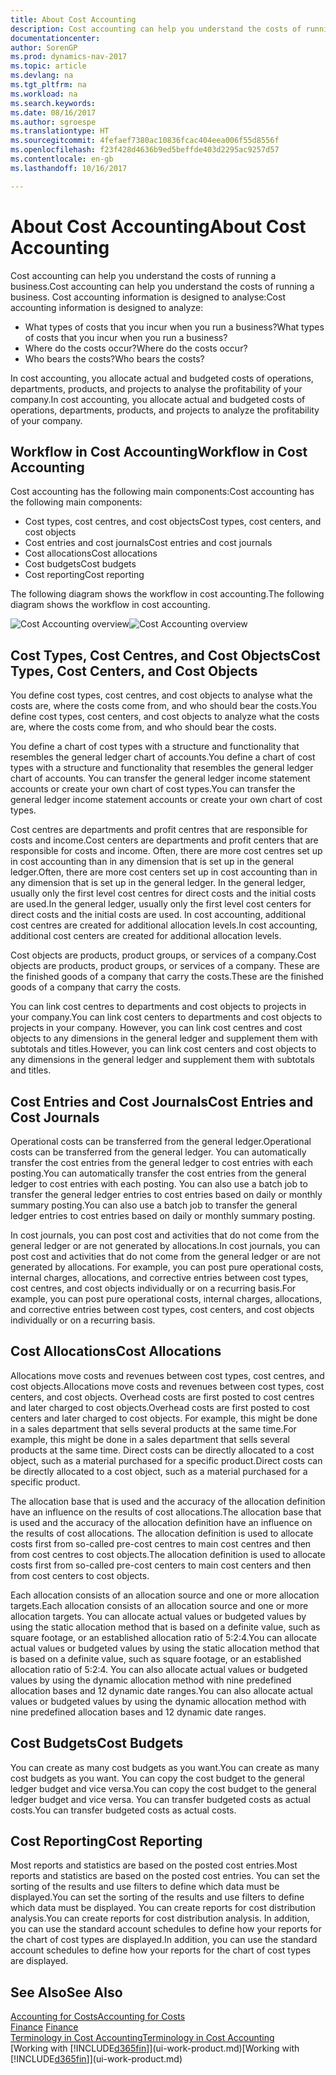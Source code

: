 ```yaml
---
title: About Cost Accounting
description: Cost accounting can help you understand the costs of running a business.
documentationcenter: 
author: SorenGP
ms.prod: dynamics-nav-2017
ms.topic: article
ms.devlang: na
ms.tgt_pltfrm: na
ms.workload: na
ms.search.keywords: 
ms.date: 08/16/2017
ms.author: sgroespe
ms.translationtype: HT
ms.sourcegitcommit: 4fefaef7380ac10836fcac404eea006f55d8556f
ms.openlocfilehash: f23f428d4636b9ed5beffde403d2295ac9257d57
ms.contentlocale: en-gb
ms.lasthandoff: 10/16/2017

---
```

# <a name="about-cost-accounting"></a><span data-ttu-id="41a8b-103">About Cost Accounting</span><span class="sxs-lookup"><span data-stu-id="41a8b-103">About Cost Accounting</span></span>
<span data-ttu-id="41a8b-104">Cost accounting can help you understand the costs of running a business.</span><span class="sxs-lookup"><span data-stu-id="41a8b-104">Cost accounting can help you understand the costs of running a business.</span></span> <span data-ttu-id="41a8b-105">Cost accounting information is designed to analyse:</span><span class="sxs-lookup"><span data-stu-id="41a8b-105">Cost accounting information is designed to analyze:</span></span>  

-   <span data-ttu-id="41a8b-106">What types of costs that you incur when you run a business?</span><span class="sxs-lookup"><span data-stu-id="41a8b-106">What types of costs that you incur when you run a business?</span></span>  
-   <span data-ttu-id="41a8b-107">Where do the costs occur?</span><span class="sxs-lookup"><span data-stu-id="41a8b-107">Where do the costs occur?</span></span>  
-   <span data-ttu-id="41a8b-108">Who bears the costs?</span><span class="sxs-lookup"><span data-stu-id="41a8b-108">Who bears the costs?</span></span>  

<span data-ttu-id="41a8b-109">In cost accounting, you allocate actual and budgeted costs of operations, departments, products, and projects to analyse the profitability of your company.</span><span class="sxs-lookup"><span data-stu-id="41a8b-109">In cost accounting, you allocate actual and budgeted costs of operations, departments, products, and projects to analyze the profitability of your company.</span></span>  

## <a name="workflow-in-cost-accounting"></a><span data-ttu-id="41a8b-110">Workflow in Cost Accounting</span><span class="sxs-lookup"><span data-stu-id="41a8b-110">Workflow in Cost Accounting</span></span>  
<span data-ttu-id="41a8b-111">Cost accounting has the following main components:</span><span class="sxs-lookup"><span data-stu-id="41a8b-111">Cost accounting has the following main components:</span></span>  

-   <span data-ttu-id="41a8b-112">Cost types, cost centres, and cost objects</span><span class="sxs-lookup"><span data-stu-id="41a8b-112">Cost types, cost centers, and cost objects</span></span>  
-   <span data-ttu-id="41a8b-113">Cost entries and cost journals</span><span class="sxs-lookup"><span data-stu-id="41a8b-113">Cost entries and cost journals</span></span>  
-   <span data-ttu-id="41a8b-114">Cost allocations</span><span class="sxs-lookup"><span data-stu-id="41a8b-114">Cost allocations</span></span>  
-   <span data-ttu-id="41a8b-115">Cost budgets</span><span class="sxs-lookup"><span data-stu-id="41a8b-115">Cost budgets</span></span>
-   <span data-ttu-id="41a8b-116">Cost reporting</span><span class="sxs-lookup"><span data-stu-id="41a8b-116">Cost reporting</span></span>  

<span data-ttu-id="41a8b-117">The following diagram shows the workflow in cost accounting.</span><span class="sxs-lookup"><span data-stu-id="41a8b-117">The following diagram shows the workflow in cost accounting.</span></span>  

<span data-ttu-id="41a8b-118">![Cost Accounting overview](media/costaccountingoverview.png "CostAccountingOverview")</span><span class="sxs-lookup"><span data-stu-id="41a8b-118">![Cost Accounting overview](media/costaccountingoverview.png "CostAccountingOverview")</span></span>  

## <a name="cost-types-cost-centers-and-cost-objects"></a><span data-ttu-id="41a8b-119">Cost Types, Cost Centres, and Cost Objects</span><span class="sxs-lookup"><span data-stu-id="41a8b-119">Cost Types, Cost Centers, and Cost Objects</span></span>  
<span data-ttu-id="41a8b-120">You define cost types, cost centres, and cost objects to analyse what the costs are, where the costs come from, and who should bear the costs.</span><span class="sxs-lookup"><span data-stu-id="41a8b-120">You define cost types, cost centers, and cost objects to analyze what the costs are, where the costs come from, and who should bear the costs.</span></span>  

<span data-ttu-id="41a8b-121">You define a chart of cost types with a structure and functionality that resembles the general ledger chart of accounts.</span><span class="sxs-lookup"><span data-stu-id="41a8b-121">You define a chart of cost types with a structure and functionality that resembles the general ledger chart of accounts.</span></span> <span data-ttu-id="41a8b-122">You can transfer the general ledger income statement accounts or create your own chart of cost types.</span><span class="sxs-lookup"><span data-stu-id="41a8b-122">You can transfer the general ledger income statement accounts or create your own chart of cost types.</span></span>  

<span data-ttu-id="41a8b-123">Cost centres are departments and profit centres that are responsible for costs and income.</span><span class="sxs-lookup"><span data-stu-id="41a8b-123">Cost centers are departments and profit centers that are responsible for costs and income.</span></span> <span data-ttu-id="41a8b-124">Often, there are more cost centres set up in cost accounting than in any dimension that is set up in the general ledger.</span><span class="sxs-lookup"><span data-stu-id="41a8b-124">Often, there are more cost centers set up in cost accounting than in any dimension that is set up in the general ledger.</span></span> <span data-ttu-id="41a8b-125">In the general ledger, usually only the first level cost centres for direct costs and the initial costs are used.</span><span class="sxs-lookup"><span data-stu-id="41a8b-125">In the general ledger, usually only the first level cost centers for direct costs and the initial costs are used.</span></span> <span data-ttu-id="41a8b-126">In cost accounting, additional cost centres are created for additional allocation levels.</span><span class="sxs-lookup"><span data-stu-id="41a8b-126">In cost accounting, additional cost centers are created for additional allocation levels.</span></span>  

<span data-ttu-id="41a8b-127">Cost objects are products, product groups, or services of a company.</span><span class="sxs-lookup"><span data-stu-id="41a8b-127">Cost objects are products, product groups, or services of a company.</span></span> <span data-ttu-id="41a8b-128">These are the finished goods of a company that carry the costs.</span><span class="sxs-lookup"><span data-stu-id="41a8b-128">These are the finished goods of a company that carry the costs.</span></span>  

<span data-ttu-id="41a8b-129">You can link cost centres to departments and cost objects to projects in your company.</span><span class="sxs-lookup"><span data-stu-id="41a8b-129">You can link cost centers to departments and cost objects to projects in your company.</span></span> <span data-ttu-id="41a8b-130">However, you can link cost centres and cost objects to any dimensions in the general ledger and supplement them with subtotals and titles.</span><span class="sxs-lookup"><span data-stu-id="41a8b-130">However, you can link cost centers and cost objects to any dimensions in the general ledger and supplement them with subtotals and titles.</span></span>  

## <a name="cost-entries-and-cost-journals"></a><span data-ttu-id="41a8b-131">Cost Entries and Cost Journals</span><span class="sxs-lookup"><span data-stu-id="41a8b-131">Cost Entries and Cost Journals</span></span>  
<span data-ttu-id="41a8b-132">Operational costs can be transferred from the general ledger.</span><span class="sxs-lookup"><span data-stu-id="41a8b-132">Operational costs can be transferred from the general ledger.</span></span> <span data-ttu-id="41a8b-133">You can automatically transfer the cost entries from the general ledger to cost entries with each posting.</span><span class="sxs-lookup"><span data-stu-id="41a8b-133">You can automatically transfer the cost entries from the general ledger to cost entries with each posting.</span></span> <span data-ttu-id="41a8b-134">You can also use a batch job to transfer the general ledger entries to cost entries based on daily or monthly summary posting.</span><span class="sxs-lookup"><span data-stu-id="41a8b-134">You can also use a batch job to transfer the general ledger entries to cost entries based on daily or monthly summary posting.</span></span>  

<span data-ttu-id="41a8b-135">In cost journals, you can post cost and activities that do not come from the general ledger or are not generated by allocations.</span><span class="sxs-lookup"><span data-stu-id="41a8b-135">In cost journals, you can post cost and activities that do not come from the general ledger or are not generated by allocations.</span></span> <span data-ttu-id="41a8b-136">For example, you can post pure operational costs, internal charges, allocations, and corrective entries between cost types, cost centres, and cost objects individually or on a recurring basis.</span><span class="sxs-lookup"><span data-stu-id="41a8b-136">For example, you can post pure operational costs, internal charges, allocations, and corrective entries between cost types, cost centers, and cost objects individually or on a recurring basis.</span></span>  

## <a name="cost-allocations"></a><span data-ttu-id="41a8b-137">Cost Allocations</span><span class="sxs-lookup"><span data-stu-id="41a8b-137">Cost Allocations</span></span>  
<span data-ttu-id="41a8b-138">Allocations move costs and revenues between cost types, cost centres, and cost objects.</span><span class="sxs-lookup"><span data-stu-id="41a8b-138">Allocations move costs and revenues between cost types, cost centers, and cost objects.</span></span> <span data-ttu-id="41a8b-139">Overhead costs are first posted to cost centres and later charged to cost objects.</span><span class="sxs-lookup"><span data-stu-id="41a8b-139">Overhead costs are first posted to cost centers and later charged to cost objects.</span></span> <span data-ttu-id="41a8b-140">For example, this might be done in a sales department that sells several products at the same time.</span><span class="sxs-lookup"><span data-stu-id="41a8b-140">For example, this might be done in a sales department that sells several products at the same time.</span></span> <span data-ttu-id="41a8b-141">Direct costs can be directly allocated to a cost object, such as a material purchased for a specific product.</span><span class="sxs-lookup"><span data-stu-id="41a8b-141">Direct costs can be directly allocated to a cost object, such as a material purchased for a specific product.</span></span>  

<span data-ttu-id="41a8b-142">The allocation base that is used and the accuracy of the allocation definition have an influence on the results of cost allocations.</span><span class="sxs-lookup"><span data-stu-id="41a8b-142">The allocation base that is used and the accuracy of the allocation definition have an influence on the results of cost allocations.</span></span> <span data-ttu-id="41a8b-143">The allocation definition is used to allocate costs first from so-called pre-cost centres to main cost centres and then from cost centres to cost objects.</span><span class="sxs-lookup"><span data-stu-id="41a8b-143">The allocation definition is used to allocate costs first from so-called pre-cost centers to main cost centers and then from cost centers to cost objects.</span></span>  

<span data-ttu-id="41a8b-144">Each allocation consists of an allocation source and one or more allocation targets.</span><span class="sxs-lookup"><span data-stu-id="41a8b-144">Each allocation consists of an allocation source and one or more allocation targets.</span></span> <span data-ttu-id="41a8b-145">You can allocate actual values or budgeted values by using the static allocation method that is based on a definite value, such as square footage, or an established allocation ratio of 5:2:4.</span><span class="sxs-lookup"><span data-stu-id="41a8b-145">You can allocate actual values or budgeted values by using the static allocation method that is based on a definite value, such as square footage, or an established allocation ratio of 5:2:4.</span></span> <span data-ttu-id="41a8b-146">You can also allocate actual values or budgeted values by using the dynamic allocation method with nine predefined allocation bases and 12 dynamic date ranges.</span><span class="sxs-lookup"><span data-stu-id="41a8b-146">You can also allocate actual values or budgeted values by using the dynamic allocation method with nine predefined allocation bases and 12 dynamic date ranges.</span></span>  

## <a name="cost-budgets"></a><span data-ttu-id="41a8b-147">Cost Budgets</span><span class="sxs-lookup"><span data-stu-id="41a8b-147">Cost Budgets</span></span>  
<span data-ttu-id="41a8b-148">You can create as many cost budgets as you want.</span><span class="sxs-lookup"><span data-stu-id="41a8b-148">You can create as many cost budgets as you want.</span></span> <span data-ttu-id="41a8b-149">You can copy the cost budget to the general ledger budget and vice versa.</span><span class="sxs-lookup"><span data-stu-id="41a8b-149">You can copy the cost budget to the general ledger budget and vice versa.</span></span> <span data-ttu-id="41a8b-150">You can transfer budgeted costs as actual costs.</span><span class="sxs-lookup"><span data-stu-id="41a8b-150">You can transfer budgeted costs as actual costs.</span></span>  

## <a name="cost-reporting"></a><span data-ttu-id="41a8b-151">Cost Reporting</span><span class="sxs-lookup"><span data-stu-id="41a8b-151">Cost Reporting</span></span>  
<span data-ttu-id="41a8b-152">Most reports and statistics are based on the posted cost entries.</span><span class="sxs-lookup"><span data-stu-id="41a8b-152">Most reports and statistics are based on the posted cost entries.</span></span> <span data-ttu-id="41a8b-153">You can set the sorting of the results and use filters to define which data must be displayed.</span><span class="sxs-lookup"><span data-stu-id="41a8b-153">You can set the sorting of the results and use filters to define which data must be displayed.</span></span> <span data-ttu-id="41a8b-154">You can create reports for cost distribution analysis.</span><span class="sxs-lookup"><span data-stu-id="41a8b-154">You can create reports for cost distribution analysis.</span></span> <span data-ttu-id="41a8b-155">In addition, you can use the standard account schedules to define how your reports for the chart of cost types are displayed.</span><span class="sxs-lookup"><span data-stu-id="41a8b-155">In addition, you can use the standard account schedules to define how your reports for the chart of cost types are displayed.</span></span>  

## <a name="see-also"></a><span data-ttu-id="41a8b-156">See Also</span><span class="sxs-lookup"><span data-stu-id="41a8b-156">See Also</span></span>  
 [<span data-ttu-id="41a8b-157">Accounting for Costs</span><span class="sxs-lookup"><span data-stu-id="41a8b-157">Accounting for Costs</span></span>](finance-manage-cost-accounting.md)  
 <span data-ttu-id="41a8b-158">[Finance](finance.md) </span><span class="sxs-lookup"><span data-stu-id="41a8b-158">[Finance](finance.md) </span></span>  
 [<span data-ttu-id="41a8b-159">Terminology in Cost Accounting</span><span class="sxs-lookup"><span data-stu-id="41a8b-159">Terminology in Cost Accounting</span></span>](finance-terminology-in-cost-accounting.md)  
 <span data-ttu-id="41a8b-160">[Working with [!INCLUDE[d365fin](includes/d365fin_md.md)]](ui-work-product.md)</span><span class="sxs-lookup"><span data-stu-id="41a8b-160">[Working with [!INCLUDE[d365fin](includes/d365fin_md.md)]](ui-work-product.md)</span></span>

